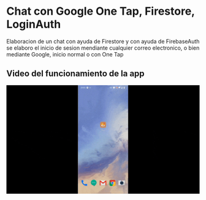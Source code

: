 # Chat con Google One Tap, Firestore, LoginAuth

Elaboracion de un chat con ayuda de Firestore y con ayuda de FirebaseAuth se elaboro el inicio de sesion mendiante cualquier correo electronico, o bien mediante Google, inicio normal o con One Tap

## Video del funcionamiento de la app
<img src="Chat.gif" alt="drawing" width="600"/>





